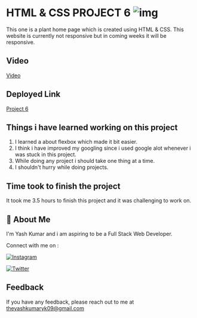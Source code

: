 
# HTML & CSS PROJECT 6 ![img](https://img.shields.io/badge/PROJECT%206-HTML%20%26%20CSS-orange)

This one is a plant home page which is created using HTML & CSS. This website is currently not responsive but in coming weeks it will be responsive.
## Video

[Video](Project%206.mp4)
## Deployed Link

[Project 6](https://projecttwoo.netlify.app/)


## Things i have learned working on this project

1. I learned a about flexbox which made it bit easier.
3. I think i have improved my googling since i used google alot whenever i was stuck in this project.
4. While doing any project i should take one thing at a time.
5. I shouldn't hurry while doing projects.
## Time took to finish the project

It took me 3.5 hours to finish this project and it was challenging to work on.
## 🚀 About Me
I'm Yash Kumar and i am aspiring to be a Full Stack Web Developer.

Connect with me on :

[![Instagram](https://img.shields.io/badge/Instagram-%23E4405F.svg?style=for-the-badge&logo=Instagram&logoColor=white)](https://www.instagram.com/theyash_yk09/)

[![Twitter](https://img.shields.io/badge/Twitter-%231DA1F2.svg?style=for-the-badge&logo=Twitter&logoColor=white)](https://www.twitter.com/theyash_yk09/)

## Feedback

If you have any feedback, please reach out to me at theyashkumaryk09@gmail.com


